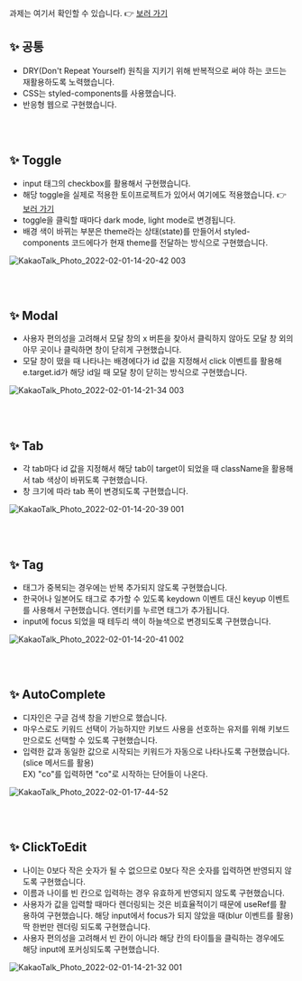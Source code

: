 과제는 여기서 확인할 수 있습니다. 👉 [보러 가기]()
<br />

## ✨ 공통
- DRY(Don't Repeat Yourself) 원칙을 지키기 위해 반복적으로 써야 하는 코드는 재활용하도록 노력했습니다.
- CSS는 styled-components를 사용했습니다.
- 반응형 웹으로 구현했습니다.

<br />
<br />

## ✨ Toggle
- input 태그의 checkbox를 활용해서 구현했습니다.
- 해당 toggle을 실제로 적용한 토이프로젝트가 있어서 여기에도 적용했습니다. 👉 [보러 가기](https://kaehehehe.github.io/my-pomodoro/)
- toggle을 클릭할 때마다 dark mode, light mode로 변경됩니다.
- 배경 색이 바뀌는 부분은 theme라는 상태(state)를 만들어서 styled-components 코드에다가 현재 theme를 전달하는 방식으로 구현했습니다.

![KakaoTalk_Photo_2022-02-01-14-20-42 003](https://user-images.githubusercontent.com/77221488/151917051-7b17c974-ff74-4e1c-ba0f-6ec7bd7996c1.gif)

<br />
<br />

## ✨ Modal
- 사용자 편의성을 고려해서 모달 창의 x 버튼을 찾아서 클릭하지 않아도 모달 창 외의 아무 곳이나 클릭하면 창이 닫히게 구현했습니다.
- 모달 창이 떴을 때 나타나는 배경에다가 id 값을 지정해서 click 이벤트를 활용해 e.target.id가 해당 id일 때 모달 창이 닫히는 방식으로 구현했습니다. 

![KakaoTalk_Photo_2022-02-01-14-21-34 003](https://user-images.githubusercontent.com/77221488/151917113-97a8a286-9d36-4335-8e16-dbae69b3c6cc.gif)

<br />
<br />

## ✨ Tab
- 각 tab마다 id 값을 지정해서 해당 tab이 target이 되었을 때 className을 활용해서 tab 색상이 바뀌도록 구현했습니다.
- 창 크기에 따라 tab 폭이 변경되도록 구현했습니다.

![KakaoTalk_Photo_2022-02-01-14-20-39 001](https://user-images.githubusercontent.com/77221488/151917158-24459494-9b31-4cb3-bbcd-c32466a8843d.gif)

<br />
<br />

## ✨ Tag
- 태그가 중복되는 경우에는 반복 추가되지 않도록 구현했습니다.
- 한국어나 일본어도 태그로 추가할 수 있도록 keydown 이벤트 대신 keyup 이벤트를 사용해서 구현했습니다. 엔터키를 누르면 태그가 추가됩니다.
- input에 focus 되었을 때 테두리 색이 하늘색으로 변경되도록 구현했습니다.

![KakaoTalk_Photo_2022-02-01-14-20-41 002](https://user-images.githubusercontent.com/77221488/151917175-80e92835-b9c3-4600-80fd-c4f4c7fbc36c.gif)

<br />
<br />

## ✨ AutoComplete
- 디자인은 구글 검색 창을 기반으로 했습니다.
- 마우스로도 키워드 선택이 가능하지만 키보드 사용을 선호하는 유저를 위해 키보드만으로도 선택할 수 있도록 구현했습니다.
- 입력한 값과 동일한 값으로 시작되는 키워드가 자동으로 나타나도록 구현했습니다.(slice 메서드를 활용)<br/> EX) "co"를 입력하면 "co"로 시작하는 단어들이 나온다.

![KakaoTalk_Photo_2022-02-01-17-44-52](https://user-images.githubusercontent.com/77221488/151937614-bb5c8bc9-a817-47cf-ae70-a9db0c849601.gif)

<br />
<br />

## ✨ ClickToEdit
- 나이는 0보다 작은 숫자가 될 수 없으므로 0보다 작은 숫자를 입력하면 반영되지 않도록 구현했습니다.
- 이름과 나이를 빈 칸으로 입력하는 경우 유효하게 반영되지 않도록 구현했습니다.
- 사용자가 값을 입력할 때마다 렌더링되는 것은 비효율적이기 때문에 useRef를 활용하여 구현했습니다. 해당 input에서 focus가 되지 않았을 때(blur 이벤트를 활용) 딱 한번만 렌더링 되도록 구현했습니다.
- 사용자 편의성을 고려해서 빈 칸이 아니라 해당 칸의 타이틀을 클릭하는 경우에도 해당 input에 포커싱되도록 구현했습니다.

![KakaoTalk_Photo_2022-02-01-14-21-32 001](https://user-images.githubusercontent.com/77221488/151917198-ff2b056c-6efa-4901-81f8-3b1abb820dbc.gif)
